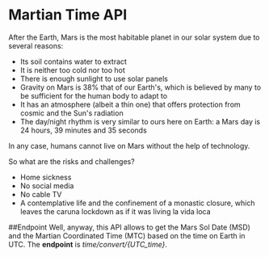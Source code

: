# Martian Time API 

After the Earth, Mars is the most habitable planet in our solar system due to several reasons:

- Its soil contains water to extract
- It is neither too cold nor too hot
- There is enough sunlight to use solar panels
- Gravity on Mars is 38% that of our Earth's, which is believed by many to be sufficient for the human body to adapt to
- It has an atmosphere (albeit a thin one) that offers protection from cosmic and the Sun's radiation
- The day/night rhythm is very similar to ours here on Earth: a Mars day is 24 hours, 39 minutes and 35 seconds

In any case, humans cannot live on Mars without the help of technology.

So what are the risks and challenges?

- Home sickness
- No social media
- No cable TV
- A contemplative life and the confinement of a monastic closure, which leaves the caruna lockdown as if it was living la vida loca 

##Endpoint
Well, anyway, this API allows to get the Mars Sol Date (MSD) and the Martian Coordinated Time (MTC) based on the time on Earth in UTC.
The **endpoint** is *time/convert/{UTC_time}*.

